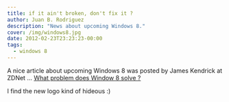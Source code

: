 ```yaml
---
title: if it ain't broken, don't fix it ?
author: Juan B. Rodriguez
description: "News about upcoming Windows 8."
cover: /img/windows8.jpg
date: 2012-02-23T23:23:23-00:00
tags:
  - windows 8
---
```


A nice article about upcoming Windows 8 was posted by James Kendrick at ZDNet ... [What problem does Window 8 solve ?](https://www.zdnet.com/blog/mobile-news/what-problem-does-windows-8-solve/6856)

I find the new logo kind of hideous :)
